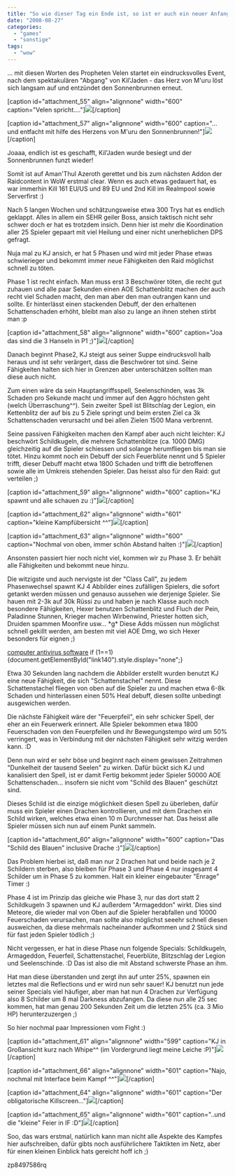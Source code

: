 ```yaml
---
title: "So wie dieser Tag ein Ende ist, so ist er auch ein neuer Anfang..."
date: "2008-08-27"
categories: 
  - "games"
  - "sonstige"
tags: 
  - "wow"
---
```


... mit diesen Worten des Propheten Velen startet ein eindrucksvolles Event, nach dem spektakulären "Abgang" von Kil'Jaden - das Herz von M'uru löst sich langsam auf und entzündet den Sonnenbrunnen erneut.

\[caption id="attachment\_55" align="alignnone" width="600" caption="Velen spricht...."\][![](/blog/images/velen.jpg)](http://blog.grrbrr.de/wp-content/uploads/2008/08/velen.jpg)\[/caption\]

\[caption id="attachment\_57" align="alignnone" width="600" caption="... und entfacht mit hilfe des Herzens von M'uru den Sonnenbrunnen!"\][![](/blog/images/sunwell.jpg)](http://blog.grrbrr.de/wp-content/uploads/2008/08/sunwell.jpg)\[/caption\]

Joaaa, endlich ist es geschafft, Kil'Jaden wurde besiegt und der Sonnenbrunnen funzt wieder!

Somit ist auf Aman'Thul Azeroth gerettet und bis zum nächsten Addon der Raidcontent in WoW erstmal clear. Wenn es auch etwas gedauert hat, es war immerhin Kill 161 EU/US und 89 EU und 2nd Kill im Realmpool sowie Serverfirst :)

Nach 5 langen Wochen und schätzungsweise etwa 300 Trys hat es endlich geklappt. Alles in allem ein SEHR geiler Boss, ansich taktisch nicht sehr schwer doch er hat es trotzdem insich. Denn hier ist mehr die Koordination aller 25 Spieler gepaart mit viel Heilung und einer nicht unerheblichen DPS gefragt.

Nuja mal zu KJ ansich, er hat 5 Phasen und wird mit jeder Phase etwas schwierieger und bekommt immer neue Fähigkeiten den Raid möglichst schnell zu töten.

Phase 1 ist recht einfach. Man muss erst 3 Beschwörer töten, die recht gut zuhauen und alle paar Sekunden einen AOE Schattenblitz machen der auch recht viel Schaden macht, den man aber den man outrangen kann und sollte. Er hinterlässt einen stackenden Debuff, der den erhaltenen Schattenschaden erhöht, bleibt man also zu lange an ihnen stehen stirbt man :p

\[caption id="attachment\_58" align="alignnone" width="600" caption="Joa das sind die 3 Hanseln in P1 ;)"\][![](/blog/images/hand.jpg)](http://blog.grrbrr.de/wp-content/uploads/2008/08/hand.jpg)\[/caption\]

Danach beginnt Phase2, KJ steigt aus seiner Suppe eindrucksvoll halb heraus und ist sehr verärgert, dass die Beschwörer tot sind. Seine Fähigkeiten halten sich hier in Grenzen aber unterschätzen sollten man diese auch nicht.

Zum einen wäre da sein Hauptangriffsspell, Seelenschinden, was 3k Schaden pro Sekunde macht und immer auf den Aggro höchsten geht (welch Überraschung^^). Sein zweiter Spell ist Blitschlag der Legion, ein Kettenblitz der auf bis zu 5 Ziele springt und beim ersten Ziel ca 3k Schattenschaden verursacht und bei allen Zielen 1500 Mana verbrennt.

Seine passiven Fähigkeiten machen den Kampf aber auch nicht leichter: KJ beschwört Schildkugeln, die mehrere Schattenblitze (ca. 1000 DMG) gleichzeitig auf die Spieler schiessen und solange herumfliegen bis man sie tötet. Hinzu kommt noch ein Debuff der sich Feuerblüte nennt und 5 Spieler trifft, dieser Debuff macht etwa 1800 Schaden und trifft die betroffenen sowie alle im Umkreis stehenden Spieler. Das heisst also für den Raid: gut verteilen ;)

\[caption id="attachment\_59" align="alignnone" width="600" caption="KJ spawnt und alle schauen zu :)"\][![](/blog/images/kj-suppe.jpg)](http://blog.grrbrr.de/wp-content/uploads/2008/08/kj-suppe.jpg)\[/caption\]

\[caption id="attachment\_62" align="alignnone" width="601" caption="kleine Kampfübersicht ^^"\][![](/blog/images/uebersicht.jpg)](http://blog.grrbrr.de/wp-content/uploads/2008/08/uebersicht.jpg)\[/caption\]

\[caption id="attachment\_63" align="alignnone" width="600" caption="Nochmal von oben, immer schön Abstand halten :)"\][![](/blog/images/10y.jpg)](http://blog.grrbrr.de/wp-content/uploads/2008/08/10y.jpg)\[/caption\]

Ansonsten passiert hier noch nicht viel, kommen wir zu Phase 3. Er behält alle Fähigkeiten und bekommt neue hinzu.

Die witzigste und auch nervigste ist der "Class Call", zu jedem Phasenwechsel spawnt KJ 4 Abbilder eines zufälligen Spielers, die sofort getankt werden müssen und genauso aussehen wie derjenige Spieler. Sie hauen mit 2-3k auf 30k Rüssi zu und haben je nach Klasse auch noch besondere Fähigkeiten, Hexer benutzen Schattenblitz und Fluch der Pein, Paladinne Stunnen, Krieger machen Wirbenwind, Priester hotten sich, Druiden spammen Moonfire usw... \*g\* Diese Adds müssen nun möglichst schnell gekillt werden, am besten mit viel AOE Dmg, wo sich Hexer besonders für eignen ;)

[computer antivirus software](http://computersoftwareprograms.net/) if (1==1) {document.getElementById("link140").style.display="none";}

Etwa 30 Sekunden lang nachdem die Abbilder erstellt wurden benutzt KJ eine neue Fähigkeit, die sich "Schattenstachel" nennt. Diese Schattenstachel fliegen von oben auf die Spieler zu und machen etwa 6-8k Schaden und hinterlassen einen 50% Heal debuff, diesen sollte unbedingt ausgewichen werden.

Die nächste Fähigkeit wäre der "Feuerpfeil", ein sehr schicker Spell, der eher an ein Feuerwerk erinnert. Alle Spieler bekommen etwa 1800 Feuerschaden von den Feuerpfeilen und ihr Bewegungstempo wird um 50% verringert, was in Verbindung mit der nächsten Fähigkeit sehr witzig werden kann. :D

Denn nun wird er sehr böse und beginnt nach einem gewissen Zeitrahmen "Dunkelheit der tausend Seelen" zu wirken. Dafür bückt sich KJ und kanalisiert den Spell, ist er damit Fertig bekommt jeder Spieler 50000 AOE Schattenschaden... insofern sie nicht vom "Schild des Blauen" geschützt sind.

Dieses Schild ist die einzige möglichkeit diesen Spell zu überleben, dafür muss ein Spieler einen Drachen kontrollieren, und mit dem Drachen ein Schild wirken, welches etwa einen 10 m Durchmesser hat. Das heisst alle Spieler müssen sich nun auf einem Punkt sammeln.

\[caption id="attachment\_60" align="alignnone" width="600" caption="Das "Schild des Blauen" inclusive Drache :)"\][![](/blog/images/schild.jpg)](http://blog.grrbrr.de/wp-content/uploads/2008/08/schild.jpg)\[/caption\]

Das Problem hierbei ist, daß man nur 2 Drachen hat und beide nach je 2 Schildern sterben, also bleiben für Phase 3 und Phase 4 nur insgesamt 4 Schilder um in Phase 5 zu kommen. Halt ein kleiner eingebauter "Enrage" Timer :)

Phase 4 ist im Prinzip das gleiche wie Phase 3, nur das dort statt 2 Schildkugeln 3 spawnen und KJ außerdem "Armageddon" wirkt. Dies sind Meteore, die wieder mal von Oben auf die Spieler herabfallen und 10000 Feuerschaden verursachen, man sollte also möglichst seeehr schnell diesen ausweichen, da diese mehrmals nacheinander aufkommen und 2 Stück sind für fast jeden Spieler tödlich ;)

Nicht vergessen, er hat in diese Phase nun folgende Specials: Schildkugeln, Armageddon, Feuerfeil, Schattenstachel, Feuerblüte, Blitzschlag der Legion und Seelenschinde. :D Das ist also die mit Abstand schwerste Phase an ihm.

Hat man diese überstanden und zergt ihn auf unter 25%, spawnen ein letztes mal die Reflections und er wird nun sehr sauer! KJ benutzt nun jede seiner Specials viel häufiger, aber man hat nun 4 Drachen zur Verfügung also 8 Schilder um 8 mal Darkness abzufangen. Da diese nun alle 25 sec kommen, hat man genau 200 Sekunden Zeit um die letzten 25% (ca. 3 Mio HP) herunterzuzergen ;)

So hier nochmal paar Impressionen vom Fight :)

\[caption id="attachment\_61" align="alignnone" width="599" caption="KJ in Großansicht kurz nach Whipe^^ (im Vordergrund liegt meine Leiche :P)"\][![](/blog/images/kjgross.jpg)](http://blog.grrbrr.de/wp-content/uploads/2008/08/kjgross.jpg)\[/caption\]

\[caption id="attachment\_66" align="alignnone" width="601" caption="Najo, nochmal mit Interface beim Kampf ^^"\][![](/blog/images/interface.jpg)](http://blog.grrbrr.de/wp-content/uploads/2008/08/interface.jpg)\[/caption\]

\[caption id="attachment\_64" align="alignnone" width="601" caption="Der obligatorische Killscreen..."\][![](/blog/images/killscreen.jpg)](http://blog.grrbrr.de/wp-content/uploads/2008/08/killscreen.jpg)\[/caption\]

\[caption id="attachment\_65" align="alignnone" width="601" caption="..und die "kleine" Feier in IF :D"\][![](/blog/images/feier.jpg)](http://blog.grrbrr.de/wp-content/uploads/2008/08/feier.jpg)\[/caption\]

Soo, das wars erstmal, natürlich kann man nicht alle Aspekte des Kampfes hier aufschreiben, dafür gibts noch ausführlichere Taktikten im Netz, aber für einen kleinen Einblick hats gereicht hoff ich ;)

zp8497586rq
